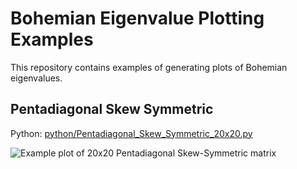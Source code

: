 # Bohemian Eigenvalue Plotting Examples

This repository contains examples of generating plots of Bohemian eigenvalues.

## Pentadiagonal Skew Symmetric
Python: [python/Pentadiagonal_Skew_Symmetric_20x20.py](python/Pentadiagonal_Skew_Symmetric_20x20.py)

![Example plot of 20x20 Pentadiagonal Skew-Symmetric matrix](http://assets.bohemianmatrices.com/gallery/Pentadiagonal_Skew_Symmetric_20x20.png)
